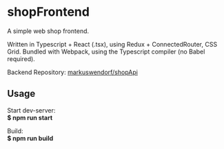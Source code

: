 # shopFrontend

A simple web shop frontend.

Written in Typescript + React (.tsx), using Redux + ConnectedRouter, CSS Grid. 
Bundled with Webpack, using the Typescript compiler (no Babel required).

Backend Repository: [markuswendorf/shopApi](https://github.com/markuswendorf/shopApi)

## Usage

Start dev-server:\
**$ npm run start**

Build:\
**$ npm run build**
